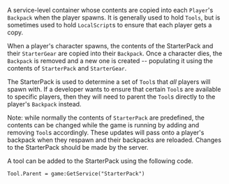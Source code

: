 A service-level container whose contents are copied into each `Player`'s `Backpack` when the player spawns. It is generally used to hold `Tools`, but is sometimes used to hold `LocalScript`s to ensure that each player gets a copy.

When a player's character spawns, the contents of the StarterPack and their `StarterGear` are copied into their `Backpack`. Once a character dies, the `Backpack` is removed and a new one is created -- populating it using the contents of `StarterPack` and `StarterGear`.

The StarterPack is used to determine a set of `Tool`s that *all* players will spawn with. If a developer wants to ensure that certain `Tool`s are available to specific players, then they will need to parent the `Tool`s directly to the player's `Backpack` instead.

Note: while normally the contents of `StarterPack` are predefined, the contents can be changed while the game is running by adding and removing `Tool`s accordingly. These updates will pass onto a player's backpack when they respawn and their backpacks are reloaded. Changes to the StarterPack should be made by the server.

A tool can be added to the StarterPack using the following code.

    Tool.Parent = game:GetService("StarterPack")